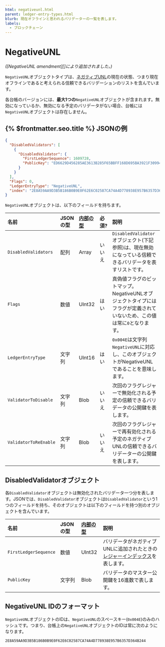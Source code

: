 ```yaml
---
html: negativeunl.html
parent: ledger-entry-types.html
blurb: 現在オフラインと思われるバリデーターの一覧を表します。
labels:
  - ブロックチェーン
---
```

# NegativeUNL

_([NegativeUNL amendment][]により追加されました。)_

`NegativeUNL`オブジェクトタイプは、[ネガティブUNL](../../../../concepts/consensus-protocol/negative-unl.md)の現在の状態、つまり現在オフラインであると考えられる信頼できるバリデーションのリストを含んでいます。

各台帳のバージョンには、**最大1つの**`NegativeUNL`オブジェクトが含まれます。無効になっているか、無効になる予定のバリデータがない場合、台帳には`NegativeUNL`オブジェクトは存在しません。

## {% $frontmatter.seo.title %} JSONの例

```json
{
  "DisabledValidators": [
    {
      "DisabledValidator": {
        "FirstLedgerSequence": 1609728,
        "PublicKey": "ED6629D456285AE3613B285F65BBFF168D695BA3921F309949AFCD2CA7AFEC16FE"
      }
    }
  ],
  "Flags": 0,
  "LedgerEntryType": "NegativeUNL",
  "index": "2E8A59AA9D3B5B186B0B9E0F62E6C02587CA74A4D778938E957B6357D364B244"
}
```


`NegativeUNL`オブジェクトは、以下のフィールドを持ちます。

| 名前                   | JSONの型 | [内部の型](../../binary-format.md) | 必須? | 説明                  |
|:----------------------|:---------|:-----------|:------|:---------------------|
| `DisabledValidators`  | 配列     | Array       | いいえ | `DisabledValidator`オブジェクト(下記参照)は、現在無効になっている信頼できるバリデータを表すリストです。 |
| `Flags`               | 数値     | UInt32      | はい  | 真偽値フラグのビットマップ。NegativeUNLオブジェクトタイプにはフラグが定義されていないため、この値は常に`0`となります。 |
| `LedgerEntryType`     | 文字列    | UInt16     | はい  | `0x004E`は文字列`NegativeUNL`に対応し、このオブジェクトがNegativeUNLであることを意味します。 |
| `ValidatorToDisable`  | 文字列    | Blob       | いいえ | 次回のフラグレジャーで無効化される予定の信頼できるバリデータの公開鍵を表します。 |
| `ValidatorToReEnable` | 文字列    | Blob       | いいえ | 次回のフラグレジャーで再有効化される予定のネガティブUNLの信頼できるバリデーターの公開鍵を表します。 |

## DisabledValidatorオブジェクト

各`DisabledValidator`オブジェクトは無効化されたバリデータ一つ分を表します。JSONでは、`DisabledValidator`オブジェクトは`DisabledValidator`という1つのフィールドを持ち、そのオブジェクトは以下のフィールドを持つ別のオブジェクトを含んでいます。

| 名前                   | JSONの型 | [内部の型](../../binary-format.md)| 説明                  |
|:----------------------|:---------|:----------|:----------------------|
| `FirstLedgerSequence` | 数値      | UInt32    | バリデータがネガティブUNLに追加されたときの[レジャーインデックス](basic-data-types.html#レジャーインデックス)を表します。 |
| `PublicKey`           | 文字列    | Blob       | バリデータのマスター公開鍵を16進数で表します。 |



## NegativeUNL IDのフォーマット

`NegativeUNL`オブジェクトのIDは、`NegativeUNL`のスペースキー(`0x004E`)のみのハッシュです。つまり、台帳上の`NegativeUNL`オブジェクトのIDは常に次のようになります。

```
2E8A59AA9D3B5B186B0B9E0F62E6C02587CA74A4D778938E957B6357D364B244
```
